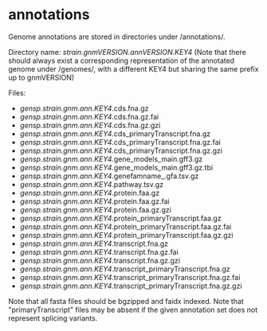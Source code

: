 # annotations

Genome annotations are stored in directories under /annotations/.

Directory name: _strain.gnmVERSION.annVERSION.KEY4_
(Note that there should always exist a corresponding representation of the annotated genome under /genomes/, with a different KEY4 but sharing the same prefix up to gnmVERSION)

Files:
- _gensp.strain.gnm.ann.KEY4_.cds.fna.gz
- _gensp.strain.gnm.ann.KEY4_.cds.fna.gz.fai
- _gensp.strain.gnm.ann.KEY4_.cds.fna.gz.gzi
- _gensp.strain.gnm.ann.KEY4_.cds_primaryTranscript.fna.gz
- _gensp.strain.gnm.ann.KEY4_.cds_primaryTranscript.fna.gz.fai
- _gensp.strain.gnm.ann.KEY4_.cds_primaryTranscript.fna.gz.gzi
- _gensp.strain.gnm.ann.KEY4_.gene_models_main.gff3.gz
- _gensp.strain.gnm.ann.KEY4_.gene_models_main.gff3.gz.tbi
- _gensp.strain.gnm.ann.KEY4_.genefamname_.gfa.tsv.gz
- _gensp.strain.gnm.ann.KEY4_.pathway.tsv.gz
- _gensp.strain.gnm.ann.KEY4_.protein.faa.gz
- _gensp.strain.gnm.ann.KEY4_.protein.faa.gz.fai
- _gensp.strain.gnm.ann.KEY4_.protein.faa.gz.gzi
- _gensp.strain.gnm.ann.KEY4_.protein_primaryTranscript.faa.gz
- _gensp.strain.gnm.ann.KEY4_.protein_primaryTranscript.faa.gz.fai
- _gensp.strain.gnm.ann.KEY4_.protein_primaryTranscript.faa.gz.gzi
- _gensp.strain.gnm.ann.KEY4_.transcript.fna.gz
- _gensp.strain.gnm.ann.KEY4_.transcript.fna.gz.fai
- _gensp.strain.gnm.ann.KEY4_.transcript.fna.gz.gzi
- _gensp.strain.gnm.ann.KEY4_.transcript_primaryTranscript.fna.gz
- _gensp.strain.gnm.ann.KEY4_.transcript_primaryTranscript.fna.gz.fai
- _gensp.strain.gnm.ann.KEY4_.transcript_primaryTranscript.fna.gz.gzi

Note that all fasta files should be bgzipped and faidx indexed.
Note that "primaryTranscript" files may be absent if the given annotation set does not represent splicing variants.
